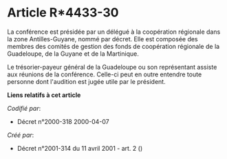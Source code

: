 # Article R*4433-30

La conférence est présidée par un délégué à la coopération régionale dans la zone Antilles-Guyane, nommé par décret. Elle est
composée des membres des comités de gestion des fonds de coopération régionale de la Guadeloupe, de la Guyane et de la
Martinique.

Le trésorier-payeur général de la Guadeloupe ou son représentant assiste aux réunions de la conférence. Celle-ci peut en
outre entendre toute personne dont l'audition est jugée utile par le président.

**Liens relatifs à cet article**

_Codifié par_:

  - Décret n°2000-318 2000-04-07

_Créé par_:

  - Décret n°2001-314 du 11 avril 2001 - art. 2 ()
